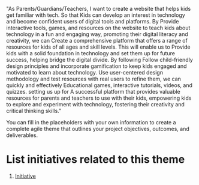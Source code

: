 "As Parents/Guardians/Teachers, I want to create a website that helps kids get familiar with tech. So that Kids can develop an interest in technology and become confident users of digital tools and platforms.
By Provide interactive tools, games, and resources on the website to teach kids about technology in a fun and engaging way, promoting their digital literacy and creativity, we can Create a comprehensive platform that offers a range of resources for kids of all ages and skill levels. This will enable us to Provide kids with a solid foundation in technology and set them up for future success, helping bridge the digital divide. By following  Follow child-friendly design principles and incorporate gamification to keep kids engaged and motivated to learn about technology. Use user-centered design methodology and test resources with real users to refine them, we can quickly and effectively Educational games, interactive tutorials, videos, and quizzes. setting us up for A successful platform that provides valuable resources for parents and teachers to use with their kids, empowering kids to explore and experiment with technology, fostering their creativity and critical thinking skills."

You can fill in the placeholders with your own information to create a complete agile theme that outlines your project objectives, outcomes, and deliverables.


# List initiatives related to this theme
1. [Initiative](documentation/templates/theme/initiatives/initiative_template.md)